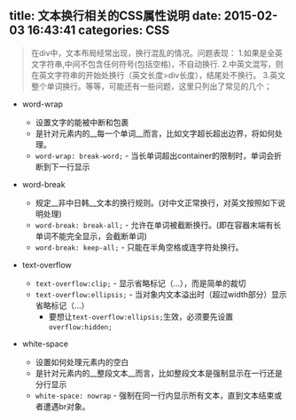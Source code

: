 title: 文本换行相关的CSS属性说明
date: 2015-02-03 16:43:41
categories: CSS
---

> 在div中，文本布局经常出现，换行混乱的情况。问题表现：
> 1.如果是全英文字符串,中间不包含任何符号(包括空格)，不自动换行.
> 2.中英文混写，则在英文字符串的开始处换行（英文长度>div长度），结尾处不换行。
> 3.英文整个单词换行。等等，可能还有一些问题，这里只列出了常见的几个；

- word-wrap
  - 设置文字的能被中断和包裹
  - 是针对元素内的__每一个单词__而言，比如文字超长超出边界，将如何处理。
  - `word-wrap: break-word;` - 当长单词超出container的限制时，单词会折断到下一行显示

- word-break
  - 规定__非中日韩__文本的换行规则。(对中文正常换行，对英文按照如下说明处理)
  - `word-break: break-all;` - 允许在单词被截断换行。(即在容器末端有长单词不能完全显示，会截断单词)
  - `word-break: keep-all;` - 只能在半角空格或连字符处换行。

- text-overflow
  - `text-overflow:clip;` - 显示省略标记（...），而是简单的裁切
  - `text-overflow:ellipsis;` - 当对象内文本溢出时（超过width部分）显示省略标记（...）
    - 要想让`text-overflow:ellipsis;`生效，必须要先设置`overflow:hidden;`

- white-space
  - 设置如何处理元素内的空白
  - 是针对元素内的__整段文本__而言，比如整段文本是强制显示在一行还是分行显示
  - `white-space: nowrap` - 强制在同一行内显示所有文本，直到文本结束或者遭遇br对象。


